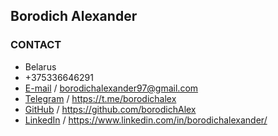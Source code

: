 ## Borodich Alexander


### CONTACT

* Belarus
* +375336646291
* [E-mail](borodichalexander97@gmail.com) / borodichalexander97@gmail.com
* [Telegram](https://t.me/borodichalex) / https://t.me/borodichalex
* [GitHub](https://github.com/borodichAlex) / https://github.com/borodichAlex
* [LinkedIn](https://www.linkedin.com/in/borodichalexander/) / https://www.linkedin.com/in/borodichalexander/